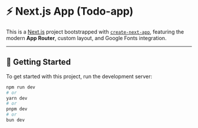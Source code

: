 # ⚡ Next.js App (Todo-app)

This is a [Next.js](https://nextjs.org) project bootstrapped with [`create-next-app`](https://github.com/vercel/next.js/tree/canary/packages/create-next-app), featuring the modern **App Router**, custom layout, and Google Fonts integration.

---

## 🚀 Getting Started

To get started with this project, run the development server:

```bash
npm run dev
# or
yarn dev
# or
pnpm dev
# or
bun dev
```
